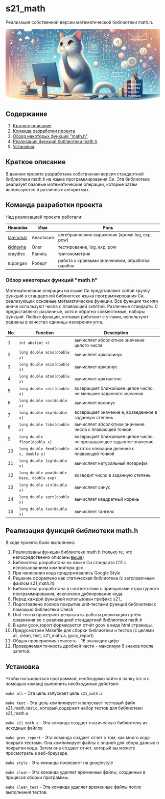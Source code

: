# s21_math

Реализация собственной версии математической библиотеки math.h.

![s21_math](/images/logo.jpeg)

## Содержание

1. [Краткое описание](#Краткое-описание)  
2. [Команда разработки проекта](#Команда-разработки-проекта) 
3. [Обзор некоторых функций "math.h"](#Обзор-некоторых-функций-mathh) 
4. [Реализация функций библиотеки math.h](#Реализация-функций-библиотеки-mathh) 
5. [Установка](#Установка)  

## Краткое описание  

В данном проекте разработана собственная версия стандартной библиотеки math.h на языке программирования Си. Эта библиотека реализует базовые математические операции, которые затем используются в различных алгоритмах. 


## Команда разработки проекта

Над реализацией проекта работали:

| Никнейм   | Имя       | Роль                                                       |
|-----------|-----------|------------------------------------------------------------|
| [tamramar](https://github.com/AnastasiaKorotaeva) | Анастасия | алгебраические выражения (кроме log, exp, pow)             |
| [kidneyha](https://github.com/Alicardi) | Олег      | тестирование, log, exp, pow                                |
| craydlec  | Раниль    | тригонометрия                                              |
| tuppngan  | Роберт    | работа с краевыми значениями, обработка ошибок             | 

### Обзор некоторых функций "math.h"

Математические операции на языке Си представляют собой группу функций в стандартной библиотеке языка программирования Си, реализующих основные математические функции. Все функции так или иначе используют числа с плавающей запятой. Различные стандарты C предоставляют различные, хотя и обратно совместимые, наборы функций. Любые функции, которые работают с углами, используют радианы в качестве единицы измерения угла. 

| No. | Function | Description |
| --- | -------- | ----------- |
| 1 | `int abs(int x)` | вычисляет абсолютное значение целого числа |
| 2 | `long double acos(double x)` | вычисляет арккосинус |
| 3 | `long double asin(double x)` | вычисляет арксинус |
| 4 | `long double atan(double x)` | вычисляет арктангенс |
| 5 | `long double ceil(double x)` | возвращает ближайшее целое число, не меньшее заданного значения |
| 6 | `long double cos(double x)` | вычисляет косинус |
| 7 | `long double exp(double x)` | возвращает значение e, возведенное в заданную степень |
| 8 | `long double fabs(double x)` | вычисляет абсолютное значение числа с плавающей точкой |
| 9 | `long double floor(double x)` | возвращает ближайшее целое число, не превышающее заданное значение |
| 10 | `long double fmod(double x, double y)` | остаток операции деления с плавающей точкой |
| 11 | `long double log(double x)` | вычисляет натуральный логарифм |
| 12 | `long double pow(double base, double exp)` | возводит число в заданную степень |
| 13 | `long double sin(double x)` | вычисляет синус |
| 14 | `long double sqrt(double x)` | вычисляет квадратный корень |
| 15 | `long double tan(double x)` | вычисляет тангенс |  

## Реализация функций библиотеки math.h

В ходе проекта было выполнено:
1. Реализованы функции библиотеки math.h (только те, что непосредственно описаны [выше](#обзор-некоторых-функций-mathh))
2. Библиотека разработана на языке Си стандарта C11 с использованием компиятора gcc 
3. При написании кода придерживались Google Style
4. Решение оформлено как статическая библиотека (с заголовочным файлом s21_math.h)
5. Библиотека разработана в соответствии с принципами структурного программирования, исключено дублирование кода
6. Перед каждой функцией использован префикс s21_
7. Подготовлено полное покрытие unit-тестами функций библиотеки c помощью библиотеки Check
8. Unit-тесты проверяют результаты работы реализации путём сравнения ее с реализацией стандартной библиотеки math.h
9. В цели gcov_report формируется отчёт gcov в виде html страницы. 
10. Предусмотрен Makefile для сборки библиотеки и тестов (с целями all, clean, test, s21_math.a, gcov_report)  
11. Общая проверяемая точность - 16 значащих цифр
12. Проверяемая точность дробной части - максимум 6 знаков после запятой.

## Установка

Чтобы пользоваться программой, необходимо зайти в папку src и с помощью команд выполнить необходимые действия:

`make all` - Эта цель запускает цель `s21_math.a`

`make test` - Эта цель компилирует и запускает тестовый файл s21_math_test.c, который,содержит набор тестов для библиотеки s21_math.a

`make s21_math.a` - Эта команда создает статическую библиотеку из исходных файлов

`make gcov_report` - Эта команда создает отчет о том, как много кода покрыто тестами. Она компилирует файлы с опцией для сбора данных о покрытии кода. Затем она создает отчет, который вы можете просмотреть в веб-браузере.

`make style` - Эта команда проверяет на googlestyle

`make clean` - Эта команда удаляет временные файлы, созданные в процессе сборки программы.

`make clean_test` - Эта команда удаляет временные файлы после выполнения тестов.
